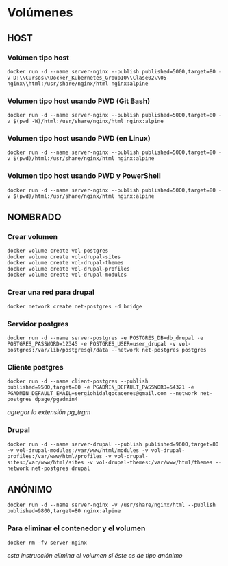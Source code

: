 # Volúmenes

## HOST

### Volúmen tipo host

```
docker run -d --name server-nginx --publish published=5000,target=80 -v D:\\Cursos\\Docker_Kubernetes_Group10\\Clase02\\05-nginx\\html:/usr/share/nginx/html nginx:alpine
```

### Volumen tipo host usando PWD (Git Bash)

```
docker run -d --name server-nginx --publish published=5000,target=80 -v $(pwd -W)/html:/usr/share/nginx/html nginx:alpine
```

### Volumen tipo host usando PWD (en Linux)

```
docker run -d --name server-nginx --publish published=5000,target=80 -v $(pwd)/html:/usr/share/nginx/html nginx:alpine
```

### Volumen tipo host usando PWD y PowerShell

```
docker run -d --name server-nginx --publish published=5000,target=80 -v $(pwd)/html:/usr/share/nginx/html nginx:alpine
```

## NOMBRADO

### Crear volumen

```
docker volume create vol-postgres
docker volume create vol-drupal-sites
docker volume create vol-drupal-themes
docker volume create vol-drupal-profiles
docker volume create vol-drupal-modules
```

### Crear una red para drupal

```
docker network create net-postgres -d bridge
```

### Servidor postgres

```
docker run -d --name server-postgres -e POSTGRES_DB=db_drupal -e POSTGRES_PASSWORD=12345 -e POSTGRES_USER=user_drupal -v vol-postgres:/var/lib/postgresql/data --network net-postgres postgres
```

### Cliente postgres

```
docker run -d --name client-postgres --publish published=9500,target=80 -e PGADMIN_DEFAULT_PASSWORD=54321 -e PGADMIN_DEFAULT_EMAIL=sergiohidalgocaceres@gmail.com --network net-postgres dpage/pgadmin4
```

_agregar la extensión pg_trgm_

### Drupal

```
docker run -d --name server-drupal --publish published=9600,target=80 -v vol-drupal-modules:/var/www/html/modules -v vol-drupal-profiles:/var/www/html/profiles -v vol-drupal-sites:/var/www/html/sites -v vol-drupal-themes:/var/www/html/themes --network net-postgres drupal
```

## ANÓNIMO

```
docker run -d --name server-nginx -v /usr/share/nginx/html --publish published=9800,target=80 nginx:alpine
```

### Para eliminar el contenedor y el volumen

```
docker rm -fv server-nginx
```

_esta instrucción elimina el volumen si éste es de tipo anónimo_
